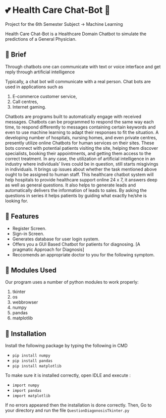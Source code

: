 # :two_hearts: Health Care Chat-Bot 🤖
Project for the 6th Semester Subject -> Machine Learning

Health Care Chat-Bot is a Healthcare Domain Chatbot to simulate the predictions of a General Physician.

## :page_with_curl: Brief
Through chatbots one can communicate with text or voice interface and get reply through artificial intelligence

Typically, a chat bot will communicate with a real person. 
Chat bots are used in applications such as 

1. E-commerce customer service,
2. Call centres, 
3. Internet gaming. 

Chatbots are programs built to automatically engage with received messages. Chatbots can be programmed to respond the same way each time, to respond differently to messages containing certain keywords and even to use machine learning to adapt their responses to fit the situation. 
A developing number of hospitals, nursing homes, and even private centres, presently utilize online Chatbots for human services on their sites. These bots connect with potential patients visiting the site, helping them discover specialists, booking their appointments, and getting them access to the correct treatment. 
In any case, the utilization of artificial intelligence in an industry where individuals’ lives could be in question, still starts misgivings in individuals. It brings up issues about whether the task mentioned above ought to be assigned to human staff. This healthcare chatbot system will help hospitals to provide healthcare support online 24 x 7, it answers deep as well as general questions. It also helps to generate leads and automatically delivers the information of leads to sales. By asking the questions in series it helps patients by guiding what exactly he/she is looking for. 

## :card_index: Features
- Register Screen.
- Sign-in Screen.
- Generates database for user login system.
- Offers you a GUI Based Chatbot for patients for diagnosing. [A pragmatic Approach for Diagnosis]
- Reccomends an appropriate doctor to you for the following symptom.

## :scroll: Modules Used
Our	program	uses	a	number	of	python	modules	to	work	properly:

1. tkinter 
1. os
1. webbrowser
1. numpy
1. pandas
1. matplotlib

## :white_square_button: Installation 
Install the following package by typing the following in CMD

- `pip install numpy`
- `pip install pandas`
- `pip install matplotlib`

To make sure it is installed correctly, open IDLE and execute :

- `import numpy`
- `import pandas`
- `import matplotlib`

If no errors appeared then the installation is done correctly.
Then, Go to your directory and run the file `QuestionDiagonosisTkinter.py`

